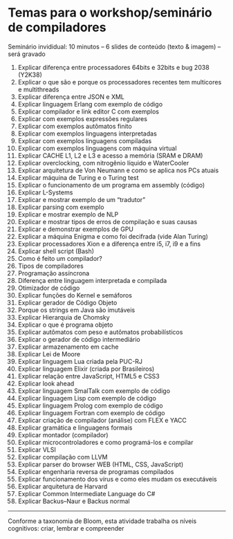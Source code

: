 # Temas para o workshop/seminário de compiladores

Seminário invididual: 10 minutos – 6 slides de conteúdo (texto & imagem) – será gravado

1. Explicar diferença entre processadores 64bits e 32bits e bug 2038 (Y2K38)
2. Explicar o que são e porque os processadores recentes tem multicores e multithreads
3. Explicar diferença entre JSON e XML
4. Explicar linguagem Erlang com exemplo de código
5. Explicar compilador e link editor C com exemplos
6. Explicar com exemplos expressões regulares
7. Explicar com exemplos autômatos finito
8. Explicar com exemplos linguagens interpretadas
9. Explicar com exemplos linguagens compiladas
10. Explicar com exemplos linguagens com máquina virtual
11. Explicar CACHE L1, L2 e L3 e acesso a memória (SRAM e DRAM)
12. Explicar overclocking, com nitrogênio líquido e WaterCooler
13. Explicar arquitetura de Von Neumann e como se aplica nos PCs atuais
14. Explicar máquina de Turing e o Turing test
15. Explicar o funcionamento de um programa em assembly (código)
16. Explicar L-Systems
17. Explicar e mostrar exemplo de um “tradutor”
18. Explicar parsing com exemplo
19. Explicar e mostrar exemplo de NLP
20. Explicar e mostrar tipos de erros de compilação e suas causas
21. Explicar e demonstrar exemplos de GPU
22. Explicar a máquina Enigma e como foi decifrada (vide Alan Turing)
23. Explicar processadores Xion e a diferença entre i5, i7, i9 e a fins
24. Explicar shell script (Bash)
25. Como é feito um compilador?
26. Tipos de compiladores
27. Programação assíncrona
28. Diferença entre linguagem interpretada e compilada
29. Otimizador de código
30. Explicar funções do Kernel e semáforos
31. Explicar gerador de Código Objeto
32. Porque os strings em Java são imutáveis
33. Explicar Hierarquia de Chomsky
34. Explicar o que é programa objeto
35. Explicar autômatos com peso e autômatos probabilísticos
36. Explicar o gerador de código intermediário
37. Explicar armazenamento em cache
38. Explicar Lei de Moore
39. Explicar linguagem Lua criada pela PUC-RJ
40. Explicar linguagem Elixir (criada por Brasileiros)
41. Explicar relação entre JavaScript, HTML5 e CSS3
42. Explicar look ahead
43. Explicar linguagem SmalTalk com exemplo de código
44. Explicar linguagem Lisp com exemplo de código
45. Explicar linguagem Prolog com exemplo de código
46. Explicar linguagem Fortran com exemplo de código
47. Explicar criação de compilador (análise) com FLEX e YACC
48. Explicar gramática e linguagens formais
49. Explicar montador (compilador)
50. Explicar microcontroladores e como programá-los e compilar
51. Explicar VLSI
52. Explicar compilação com LLVM
53. Explicar parser do browser WEB (HTML, CSS, JavaScript)
54. Explicar engenharia reversa de programas compilados
55. Explicar funcionamento dos vírus e como eles mudam os executáveis
56. Explicar arquitetura de Harvard
57. Explicar Common Intermediate Language do C#
58. Explicar Backus–Naur e Backus normal


-----------------
Conforme a taxonomia de Bloom, esta atividade trabalha os níveis cognitivos: criar, lembrar e compreender
